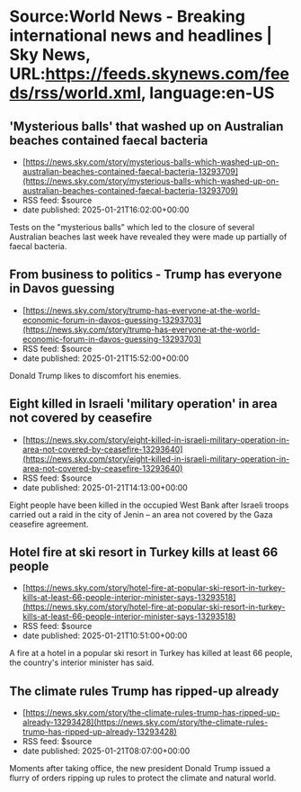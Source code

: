 # Source:World News - Breaking international news and headlines | Sky News, URL:https://feeds.skynews.com/feeds/rss/world.xml, language:en-US

## 'Mysterious balls' that washed up on Australian beaches contained faecal bacteria
 - [https://news.sky.com/story/mysterious-balls-which-washed-up-on-australian-beaches-contained-faecal-bacteria-13293709](https://news.sky.com/story/mysterious-balls-which-washed-up-on-australian-beaches-contained-faecal-bacteria-13293709)
 - RSS feed: $source
 - date published: 2025-01-21T16:02:00+00:00

Tests on the "mysterious balls" which led to the closure of several Australian beaches last week have revealed they were made up partially of faecal bacteria.

## From business to politics - Trump has everyone in Davos guessing
 - [https://news.sky.com/story/trump-has-everyone-at-the-world-economic-forum-in-davos-guessing-13293703](https://news.sky.com/story/trump-has-everyone-at-the-world-economic-forum-in-davos-guessing-13293703)
 - RSS feed: $source
 - date published: 2025-01-21T15:52:00+00:00

Donald Trump likes to discomfort his enemies.

## Eight killed in Israeli 'military operation' in area not covered by ceasefire
 - [https://news.sky.com/story/eight-killed-in-israeli-military-operation-in-area-not-covered-by-ceasefire-13293640](https://news.sky.com/story/eight-killed-in-israeli-military-operation-in-area-not-covered-by-ceasefire-13293640)
 - RSS feed: $source
 - date published: 2025-01-21T14:13:00+00:00

Eight people have been killed in the occupied West Bank after Israeli troops carried out a raid in the city of Jenin &#8211; an area not covered by the Gaza ceasefire agreement.

## Hotel fire at ski resort in Turkey kills at least 66 people
 - [https://news.sky.com/story/hotel-fire-at-popular-ski-resort-in-turkey-kills-at-least-66-people-interior-minister-says-13293518](https://news.sky.com/story/hotel-fire-at-popular-ski-resort-in-turkey-kills-at-least-66-people-interior-minister-says-13293518)
 - RSS feed: $source
 - date published: 2025-01-21T10:51:00+00:00

A fire at a hotel in a popular ski resort in Turkey has killed at least 66 people, the country's interior minister has said.

## The climate rules Trump has ripped-up already
 - [https://news.sky.com/story/the-climate-rules-trump-has-ripped-up-already-13293428](https://news.sky.com/story/the-climate-rules-trump-has-ripped-up-already-13293428)
 - RSS feed: $source
 - date published: 2025-01-21T08:07:00+00:00

Moments after taking office, the new president Donald Trump issued a flurry of orders ripping up rules to protect the climate and natural world.

